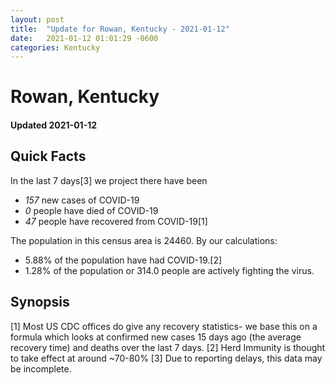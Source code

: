 ```yaml
---
layout: post
title:  "Update for Rowan, Kentucky - 2021-01-12"
date:   2021-01-12 01:01:29 -0600
categories: Kentucky
---
```


# Rowan, Kentucky
#### Updated 2021-01-12

## Quick Facts

In the last 7 days[3] we project there have been
- *157* new cases of COVID-19
- *0* people have died of COVID-19
- *47* people have recovered from COVID-19[1]

The population in this census area is 24460. By our calculations:
- 5.88% of the population have had COVID-19.[2]
- 1.28% of the population or 314.0 people are actively fighting the virus.

## Synopsis




[1] Most US CDC offices do give any recovery statistics- we base this on a formula which looks at confirmed new cases
15 days ago (the average recovery time) and deaths over the last 7 days.
[2] Herd Immunity is thought to take effect at around ~70-80%
[3] Due to reporting delays, this data may be incomplete. 
    